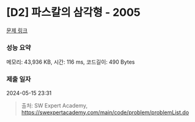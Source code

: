 # [D2] 파스칼의 삼각형 - 2005 

[문제 링크](https://swexpertacademy.com/main/code/problem/problemDetail.do?contestProbId=AV5P0-h6Ak4DFAUq) 

### 성능 요약

메모리: 43,936 KB, 시간: 116 ms, 코드길이: 490 Bytes

### 제출 일자

2024-05-15 23:31



> 출처: SW Expert Academy, https://swexpertacademy.com/main/code/problem/problemList.do